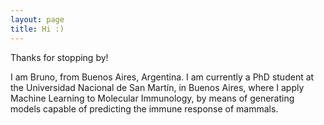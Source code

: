 ```yaml
---
layout: page
title: Hi :)
---
```


Thanks for stopping by!

I am Bruno, from Buenos Aires, Argentina. I am currently a PhD student at the Universidad Nacional de San Martín, in Buenos Aires, where I apply Machine Learning to Molecular Immunology, by means of generating models capable of predicting the immune response of mammals.
